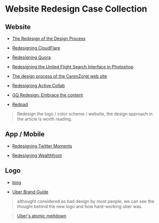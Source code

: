 # Website Redesign Case Collection

## Website

- [The Redesign of the Design Process](https://medium.com/uie-brain-sparks/the-redesign-of-the-design-process-a4363d31fcb2)

- [Redesigning CloudFlare](https://blog.cloudflare.com/redesigning-cloudflare/)

- [Redesigning Quora](https://medium.com/ux-ux-human-interfaces/9902b1b87822)

- [Redesigning the United Flight Search Interface in Photoshop](http://nathanbarry.com/redesigning-united-flight-search-ui-photoshop/)

- [The design process of the CarenZorgt web site](http://veerle.duoh.com/design/article/the_design_process_of_the_carenzorgt_web_site)

- [Redesigning Active Collab](https://blog.activecollab.com/redesigning-active-collab-393608cb019b)

- [GQ Redesign: Embrace the content](https://medium.com/product-design-ux-ui/web-design-101-embrace-the-content-or-how-to-design-better-content-rich-websites-31a9665457fc#.4p9f0hadj)

- [Redpad](https://medium.com/@tylergalpin/a-new-radpad-90ea4a812312)
> Redesign the logo / color scheme / website, the design approach in the article is worth reading.


## App / Mobile

- [Redesigning Twitter Moments](https://medium.com/swlh/redesigning-twitter-moments-f71658bbde68)

- [Redesigning Wealthfront](https://medium.com/@Soengle/redesigning-wealthfront-46788da03265)

## Logo

- [bing](http://whatpixel.com/microsoft-bing-new-logo-2016)

- [Uber Brand Guide](https://brand.uber.com/)
> althought considered as bad design by most people, we can see the thought behind the new logo and how hard-working uber was.

> [Uber's atomic meltdown](http://www.elischiff.com/blog/2016/2/16/ubers-atomic-meltdown)